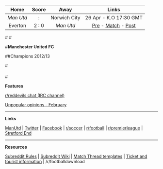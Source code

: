 Home |    Score | Away | Links
 :-: | :---: | :-: | :-:
*Man Utd* |  :  | Norwich City | 26 Apr - K.O 17:30 GMT
Everton  | 2 : 0 | *Man Utd*| [Pre](http://www.reddit.com/r/reddevils/) - [Match](http://www.reddit.com/r/reddevils/comments/23igk4/match_thread_everton_fc_vs_manchester_united_fc/)  - [Post](http://www.reddit.com/r/reddevils/comments/23ireu/post_match_thread_manchester_united_vs_everton/)

#[](#potw)
#[](#caption)

#**Manchester United FC**

##Champions 2012/13


#[](#break)

####

#[](#break)

**Features**

[r/reddevils chat (IRC channel)](http://www.reddit.com/r/reddevils/wiki/irc_channel)

[Unpopular opinions - February](http://www.reddit.com/r/reddevils/comments/1y2svc/unpopular_opinions_february_part_2/)



***
**Links**

[ManUtd](http://www.manutd.com/Splash-Page.aspx) | [Twitter](https://twitter.com/ManUtd) | [Facebook](http://www.facebook.com/manchesterunited?fref=ts) | [r/soccer](http://www.reddit.com/r/soccer/) | [r/football](http://www.reddit.com/r/football/) | [r/premierleague](http://www.reddit.com/r/premierleague/) | [Stretford End](http://www.stretfordend.co.uk/)

***

**Resources**

[Subreddit Rules](http://www.reddit.com/r/reddevils/comments/1isixg/subreddit_rules) | [Subreddit Wiki](http://www.reddit.com/r/RedDevils/wiki) | [Match Thread templates](http://www.reddit.com/r/RedDevils/wiki/match_templates) | [Ticket and tourist information](http://www.reddit.com/r/RedDevils/wiki/tickets_tourist_info) | /r/footballdownload 